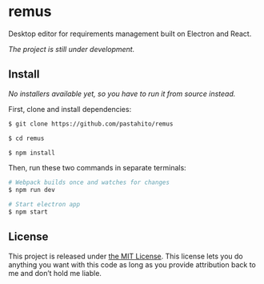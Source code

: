 # remus
Desktop editor for requirements management built on Electron and React.

*The project is still under development.*

## Install
*No installers available yet, so you have to run it from source instead.*

First, clone and install dependencies:
``` bash
$ git clone https://github.com/pastahito/remus

$ cd remus

$ npm install
```
Then, run these two commands in separate terminals:
``` bash
# Webpack builds once and watches for changes
$ npm run dev

# Start electron app
$ npm start
```

## License

This project is released under [the MIT License](LICENSE).
This license lets you do anything you want with this code as long as you provide attribution back to me and don’t hold me liable.
